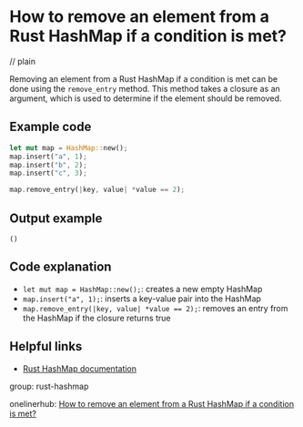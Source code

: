 # How to remove an element from a Rust HashMap if a condition is met?
// plain

Removing an element from a Rust HashMap if a condition is met can be done using the `remove_entry` method. This method takes a closure as an argument, which is used to determine if the element should be removed.

## Example code

```rust
let mut map = HashMap::new();
map.insert("a", 1);
map.insert("b", 2);
map.insert("c", 3);

map.remove_entry(|key, value| *value == 2);
```

## Output example

```
()
```

## Code explanation

- `let mut map = HashMap::new();`: creates a new empty HashMap
- `map.insert("a", 1);`: inserts a key-value pair into the HashMap
- `map.remove_entry(|key, value| *value == 2);`: removes an entry from the HashMap if the closure returns true

## Helpful links
- [Rust HashMap documentation](https://doc.rust-lang.org/std/collections/struct.HashMap.html)

group: rust-hashmap

onelinerhub: [How to remove an element from a Rust HashMap if a condition is met?](https://onelinerhub.com/rust/how-to-remove-an-element-from-a-rust-hashmap-if-a-condition-is-met)